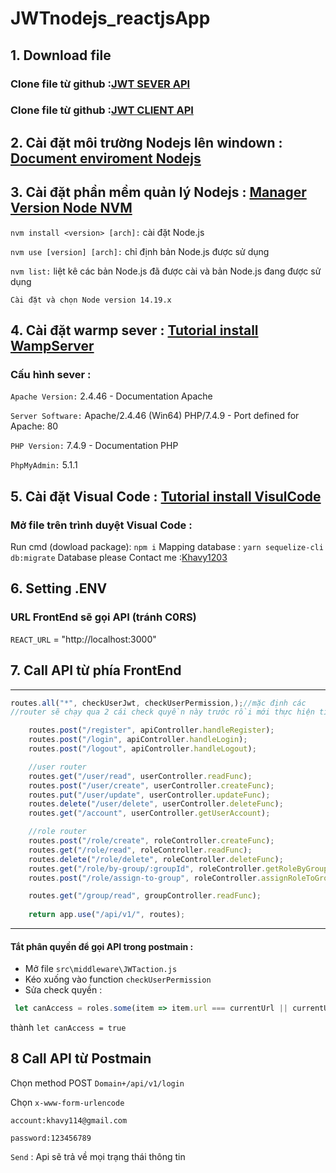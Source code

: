 # JWTnodejs_reactjsApp
## 1. Download file
### Clone file từ github :[JWT SEVER API](https://github.com/khavy1203/Booking_Care_BE)
### Clone file từ github :[JWT CLIENT API](https://github.com/khavy1203/Booking_Care_FE)

## 2. Cài đặt môi trường Nodejs lên windown : [Document enviroment Nodejs](https://enews.agu.edu.vn/index.php?option=com_content&view=article&id=21117&Itemid=128/)
## 3. Cài đặt phần mềm quản lý Nodejs : [Manager Version Node NVM](https://stackjava.com/nodejs/nvm-la-gi-cai-dat-nvm-tren-windows-node-js.html/)

`nvm install <version> [arch]:` cài đặt Node.js

`nvm use [version] [arch]:` chỉ định bản Node.js được sử dụng

`nvm list:` liệt kê các bản Node.js đã được cài và bản Node.js đang được sử dụng
 
 `Cài đặt và chọn Node version 14.19.x`
 ## 4. Cài đặt warmp sever : [Tutorial install WampServer](https://quantrimang.com/cai-dat-va-cau-hinh-wamp-server-173986/)
 ### Cấu hình sever :
 `Apache Version:` 2.4.46  - Documentation Apache
 
`Server Software:` Apache/2.4.46 (Win64) PHP/7.4.9 - Port defined for Apache: 80

`PHP Version:` 7.4.9  - Documentation PHP

`PhpMyAdmin:` 5.1.1
## 5. Cài đặt Visual Code : [Tutorial install VisulCode](https://quantrimang.com/cai-visual-studio-code-tren-windows-10-172172/)
### Mở file trên trình duyệt Visual Code :
Run cmd (dowload package): `npm i`
Mapping database : `yarn sequelize-cli db:migrate`
Database please Contact me :[Khavy1203](hhttps://www.facebook.com/nhoke.bola/)
## 6. Setting .ENV
### URL FrontEnd sẽ gọi API (tránh C0RS) 
`REACT_URL` = "http://localhost:3000"

## 7. Call API từ phía FrontEnd
***
```Javascript
routes.all("*", checkUserJwt, checkUserPermission,);//mặc định các 
//router sẽ chạy qua 2 cái check quyền này trước rồi mới thực hiện tiếp các tác vụ bên dưới

    routes.post("/register", apiController.handleRegister);
    routes.post("/login", apiController.handleLogin);
    routes.post("/logout", apiController.handleLogout);

    //user router
    routes.get("/user/read", userController.readFunc);
    routes.post("/user/create", userController.createFunc);
    routes.put("/user/update", userController.updateFunc);
    routes.delete("/user/delete", userController.deleteFunc);
    routes.get("/account", userController.getUserAccount);

    //role router
    routes.post("/role/create", roleController.createFunc);
    routes.get("/role/read", roleController.readFunc);
    routes.delete("/role/delete", roleController.deleteFunc);
    routes.get("/role/by-group/:groupId", roleController.getRoleByGroup);
    routes.post("/role/assign-to-group", roleController.assignRoleToGroup);

    routes.get("/group/read", groupController.readFunc);
    
    return app.use("/api/v1/", routes);
```
---
#### Tắt phân quyền để gọi API trong postmain :
* Mở file `src\middleware\JWTaction.js`
* Kéo xuống vào function `checkUserPermission`
* Sửa check quyền : 
```Javascript
 let canAccess = roles.some(item => item.url === currentUrl || currentUrl.includes(item.url));//duyệt hết phần tử trả ra trạng thái true or false
``` 
thành
`let canAccess = true`
## 8 Call API từ Postmain

Chọn method POST `Domain+/api/v1/login`

Chọn `x-www-form-urlencode`

`account:khavy114@gmail.com`

`password:123456789`

`Send` : Api sẽ trả về mọi trạng thái thông tin
